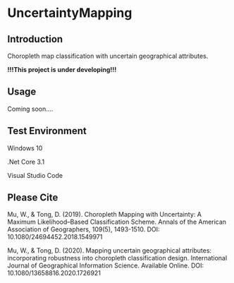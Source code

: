 # UncertaintyMapping

## Introduction

Choropleth map classification with uncertain geographical attributes.

**!!!This project is under developing!!!**

## Usage

Coming soon....

## Test Environment

Windows 10

.Net Core 3.1

Visual Studio Code

## Please Cite

Mu, W., & Tong, D. (2019). Choropleth Mapping with Uncertainty: A Maximum Likelihood–Based Classification Scheme. Annals of the American Association of Geographers, 109(5), 1493-1510. DOI: 10.1080/24694452.2018.1549971

Mu, W., & Tong, D. (2020). Mapping uncertain geographical attributes: incorporating robustness into choropleth classification design. International Journal of Geographical Information Science. Available Online. DOI: 10.1080/13658816.2020.1726921
